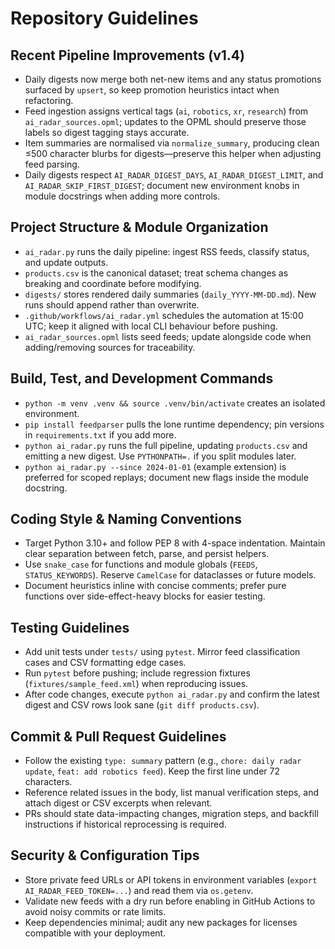 # Repository Guidelines

## Recent Pipeline Improvements (v1.4)
- Daily digests now merge both net-new items and any status promotions surfaced by `upsert`, so keep promotion heuristics intact when refactoring.
- Feed ingestion assigns vertical tags (`ai`, `robotics`, `xr`, `research`) from `ai_radar_sources.opml`; updates to the OPML should preserve those labels so digest tagging stays accurate.
- Item summaries are normalised via `normalize_summary`, producing clean ≤500 character blurbs for digests—preserve this helper when adjusting feed parsing.
- Daily digests respect `AI_RADAR_DIGEST_DAYS`, `AI_RADAR_DIGEST_LIMIT`, and `AI_RADAR_SKIP_FIRST_DIGEST`; document new environment knobs in module docstrings when adding more controls.

## Project Structure & Module Organization
- `ai_radar.py` runs the daily pipeline: ingest RSS feeds, classify status, and update outputs.
- `products.csv` is the canonical dataset; treat schema changes as breaking and coordinate before modifying.
- `digests/` stores rendered daily summaries (`daily_YYYY-MM-DD.md`). New runs should append rather than overwrite.
- `.github/workflows/ai_radar.yml` schedules the automation at 15:00 UTC; keep it aligned with local CLI behaviour before pushing.
- `ai_radar_sources.opml` lists seed feeds; update alongside code when adding/removing sources for traceability.

## Build, Test, and Development Commands
- `python -m venv .venv && source .venv/bin/activate` creates an isolated environment.
- `pip install feedparser` pulls the lone runtime dependency; pin versions in `requirements.txt` if you add more.
- `python ai_radar.py` runs the full pipeline, updating `products.csv` and emitting a new digest. Use `PYTHONPATH=.` if you split modules later.
- `python ai_radar.py --since 2024-01-01` (example extension) is preferred for scoped replays; document new flags inside the module docstring.

## Coding Style & Naming Conventions
- Target Python 3.10+ and follow PEP 8 with 4-space indentation. Maintain clear separation between fetch, parse, and persist helpers.
- Use `snake_case` for functions and module globals (`FEEDS`, `STATUS_KEYWORDS`). Reserve `CamelCase` for dataclasses or future models.
- Document heuristics inline with concise comments; prefer pure functions over side-effect-heavy blocks for easier testing.

## Testing Guidelines
- Add unit tests under `tests/` using `pytest`. Mirror feed classification cases and CSV formatting edge cases.
- Run `pytest` before pushing; include regression fixtures (`fixtures/sample_feed.xml`) when reproducing issues.
- After code changes, execute `python ai_radar.py` and confirm the latest digest and CSV rows look sane (`git diff products.csv`).

## Commit & Pull Request Guidelines
- Follow the existing `type: summary` pattern (e.g., `chore: daily radar update`, `feat: add robotics feed`). Keep the first line under 72 characters.
- Reference related issues in the body, list manual verification steps, and attach digest or CSV excerpts when relevant.
- PRs should state data-impacting changes, migration steps, and backfill instructions if historical reprocessing is required.

## Security & Configuration Tips
- Store private feed URLs or API tokens in environment variables (`export AI_RADAR_FEED_TOKEN=...`) and read them via `os.getenv`.
- Validate new feeds with a dry run before enabling in GitHub Actions to avoid noisy commits or rate limits.
- Keep dependencies minimal; audit any new packages for licenses compatible with your deployment.

